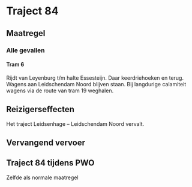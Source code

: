 # Traject 84
## Maatregel
### Alle gevallen

#### Tram 6
Rijdt van Leyenburg t/m halte Essesteijn. Daar keerdriehoeken en terug.
Wagens aan Leidschendam Noord blijven staan. Bij langdurige calamiteit wagens via de route van tram 19 weghalen.

## Reizigerseffecten
Het traject Leidsenhage – Leidschendam Noord vervalt.

## Vervangend vervoer

## Traject 84 tijdens PWO
Zelfde als normale maatregel
